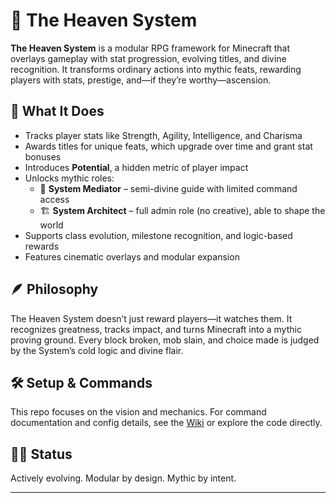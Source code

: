 # 🌌 The Heaven System

**The Heaven System** is a modular RPG framework for Minecraft that overlays gameplay with stat progression, evolving titles, and divine recognition. It transforms ordinary actions into mythic feats, rewarding players with stats, prestige, and—if they’re worthy—ascension.

## 🧩 What It Does

- Tracks player stats like Strength, Agility, Intelligence, and Charisma
- Awards titles for unique feats, which upgrade over time and grant stat bonuses
- Introduces **Potential**, a hidden metric of player impact
- Unlocks mythic roles:
  - 🧱 **System Mediator** – semi-divine guide with limited command access
  - 🏗️ **System Architect** – full admin role (no creative), able to shape the world
- Supports class evolution, milestone recognition, and logic-based rewards
- Features cinematic overlays and modular expansion

## 🪶 Philosophy

The Heaven System doesn’t just reward players—it watches them. It recognizes greatness, tracks impact, and turns Minecraft into a mythic proving ground. Every block broken, mob slain, and choice made is judged by the System’s cold logic and divine flair.

## 🛠️ Setup & Commands

This repo focuses on the vision and mechanics. For command documentation and config details, see the [Wiki](#) or explore the code directly.

## 🧙‍♂️ Status

Actively evolving. Modular by design. Mythic by intent.

---
